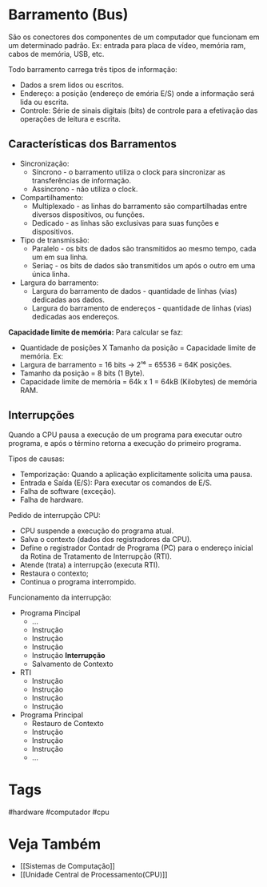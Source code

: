 # Barramento (Bus)
São os conectores dos componentes de um computador que funcionam em um determinado padrão.
Ex: entrada para placa de vídeo, memória ram, cabos de memória, USB, etc.

Todo barramento carrega três tipos de informação:
- Dados a srem lidos ou escritos.
- Endereço: a posição (endereço de emória E/S) onde a informação será lida ou escrita.
- Controle: Série de sinais digitais (bits) de controle para a efetivação das operações de leitura e escrita.

## Características dos Barramentos
- Sincronização:
	- Síncrono - o barramento utiliza o clock para sincronizar as transferências de informação.
	- Assíncrono - não utiliza o clock.
- Compartilhamento:
	- Multiplexado - as linhas do barramento são compartilhadas entre diversos dispositivos, ou funções.
	- Dedicado - as linhas são exclusivas para suas funções e dispositivos.
- Tipo de transmissão:
	- Paralelo - os bits de dados são transmitidos ao mesmo tempo, cada um em sua linha.
	- Seriaç - os bits de dados são transmitidos um após o outro em uma única linha.
- Largura do barramento: 
	- Largura do barramento de dados - quantidade de linhas (vias) dedicadas aos dados.
	- Largura do barramento de endereços - quantidade de linhas (vias) dedicadas aos endereços.

**Capacidade limite de memória:**
Para calcular se faz:
- Quantidade de posições X Tamanho da posição = Capacidade limite de memória.
Ex:
- Largura de barramento = 16 bits -> 2¹⁶ = 65536 = 64K posições.
- Tamanho da posição = 8 bits (1 Byte).
- Capacidade limite de memória = 64k x 1 = 64kB (Kilobytes) de memória RAM.

## Interrupções
Quando a CPU pausa a execução de um programa para executar outro programa, e após o término retorna a execução do primeiro programa.

Tipos de causas:
- Temporização: Quando a aplicação explicitamente solicita uma pausa.
- Entrada e Saída (E/S): Para executar os comandos de E/S.
- Falha de software (exceção).
- Falha de hardware.

Pedido de interrupção CPU:
- CPU suspende a execução do programa atual.
- Salva o contexto (dados dos registradores da CPU).
- Define o registrador Contadr de Programa (PC) para o endereço inicial da Rotina de Tratamento de Interrupção (RTI).
- Atende (trata) a interrupção (executa RTI).
- Restaura o contexto;
- Continua o programa interrompido.

Funcionamento da interrupção:
- Programa Pincipal
	- ...
	- Instrução
	- Instrução
	- Instrução
	- Instrução **Interrupção**
	- Salvamento de Contexto
- RTI
	- Instrução
	- Instrução
	- Instrução
	- Instrução
- Programa Principal
	- Restauro de Contexto
	- Instrução
	- Instrução
	- Instrução
	- ...

# Tags
#hardware #computador #cpu
# Veja Também
- [[Sistemas de Computação]]
- [[Unidade Central de Processamento(CPU)]]